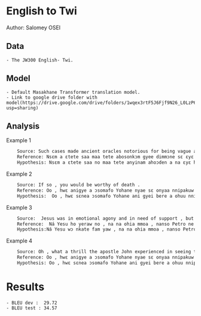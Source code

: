 # English to Twi

Author: Salomey OSEI

## Data

	- The JW300 English- Twi.

## Model

	- Default Masakhane Transformer translation model.
	- Link to google drive folder with model(https://drive.google.com/drive/folders/1wqex3rtF5J6Fjf9N26_L0LzP6VGN9Fbm?usp=sharing)

## Analysis

Example 1
```sh
	Source: Such cases made ancient oracles notorious for being vague and enigmatic
 	Reference: Nsɛm a ɛtete saa maa tete abosonkɔm gyee dimmɔne sɛ ɛyɛ nea emu nna hɔ .
 	Hypothesis: Nsɛm a ɛtete saa no maa tete anyinam ahoɔden a na ɛyɛ hu sɛ na ɛyɛ anika na ɛyɛ anika .
```

Example 2
```sh
	Source: If so , you would be worthy of death .
 	Reference: Oo , hwɛ anigye a ɔsomafo Yohane nyae sɛ onyaa nnipakuw kɛse no ho anisoadehu a ɛkanyan anigye yi !
 	Hypothesis:  Oo , hwɛ sɛnea ɔsomafo Yohane ani gyei bere a ohuu nnipakuw kɛse no anisoadehu a ɛyɛ nwonwa yi !
```

Example 3
```sh
	Source:  Jesus was in emotional agony and in need of support , but Peter and the others fell asleep repeatedly .
 	Reference:  Ná Yesu ho yeraw no , na na ohia mmoa , nanso Petro ne asuafo afoforo a na wɔka ne ho no dae mpɛn pii .
 	Hypothesis:Ná Yesu wɔ nkate fam yaw , na na ohia mmoa , nanso Petro ne afoforo no daa .
```

Example 4
```sh
	Source: Oh , what a thrill the apostle John experienced in seeing this stirring vision of the great crowd !
 	Reference: Oo , hwɛ anigye a ɔsomafo Yohane nyae sɛ onyaa nnipakuw kɛse no ho anisoadehu a ɛkanyan anigye yi !
 	Hypothesis: Oo , hwɛ sɛnea ɔsomafo Yohane ani gyei bere a ohuu nnipakuw kɛse no anisoadehu a ɛyɛ nwonwa yi !
```

# Results
	- BLEU dev :  29.72
	- BLEU test : 34.57
